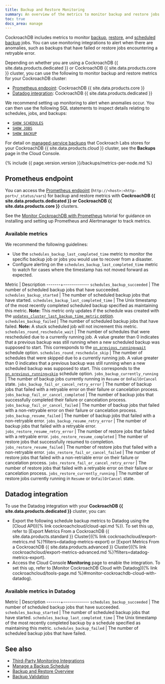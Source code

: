 ```yaml
---
title: Backup and Restore Monitoring
summary: An overview of the metrics to monitor backup and restore jobs in CockroachdB.
toc: true
docs_area: manage
---
```


CockroachDB includes metrics to monitor [backup](backup.html), [restore](restore.html), and [scheduled backup](create-schedule-for-backup.html) jobs. You can use monitoring integrations to alert when there are anomalies, such as backups that have failed or restore jobs encountering a retryable error.

Depending on whether you are using a CockroachDB {{ site.data.products.dedicated }} or CockroachDB {{ site.data.products.core }} cluster, you can use the following to monitor backup and restore metrics for your CockroachDB cluster:

- [Prometheus endpoint](#prometheus-endpoint): CockroachDB {{ site.data.products.core }}
- [Datadog integration](#datadog-integration): CockroachDB {{ site.data.products.dedicated }}

We recommend setting up monitoring to alert when anomalies occur. You can then use the following SQL statements to inspect details relating to schedules, jobs, and backups:

- [`SHOW SCHEDULES`](show-schedules.html)
- [`SHOW JOBS`](show-jobs.html)
- [`SHOW BACKUP`](show-backup.html)

For detail on [managed-service backups](../cockroachcloud/managed-backups.html) that Cockroach Labs stores for your CockroachDB {{ site.data.products.cloud }} cluster, see the **Backups** page in the Cloud Console.

{% include {{ page.version.version }}/backups/metrics-per-node.md %}

## Prometheus endpoint

You can access the [Prometheus endpoint](monitoring-and-alerting.html#prometheus-endpoint) (`http://<host>:<http-port>/_status/vars`) for backup and restore metrics with **CockroachDB {{ site.data.products.dedicated }} or CockroachDB {{ site.data.products.core }}** clusters.

See the [Monitor CockroachDB with Prometheus](monitor-cockroachdb-with-prometheus.html) tutorial for guidance on installing and setting up Prometheus and Alertmanager to track metrics.

### Available metrics

We recommend the following guidelines:

- Use the `schedules_backup_last_completed_time` metric to monitor the specific backup job or jobs you would use to recover from a disaster.
- Configure alerting on the `schedules_backup_last_completed_time` metric to watch for cases where the timestamp has not moved forward as expected.

Metric | Description
-------+-------------
`schedules_backup_succeeded` | The number of scheduled backup jobs that have succeeded.
`schedules_backup_started` | The number of scheduled backup jobs that have started.
`schedules_backup_last_completed_time` | The Unix timestamp of the most recently completed scheduled backup specified as maintaining this metric. **Note:** This metric only updates if the schedule was created with the [`updates_cluster_last_backup_time_metric` option](create-schedule-for-backup.html#schedule-options).
`schedules_backup_failed` | The number of scheduled backup jobs that have failed. **Note:** A stuck scheduled job will not increment this metric.
`schedules_round_reschedule_wait` | The number of schedules that were rescheduled due to a currently running job. A value greater than 0 indicates that a previous backup was still running when a new scheduled backup was supposed to start. This corresponds to the [`on_previous_running=wait`](create-schedule-for-backup.html#on-previous-running-option) schedule option.
`schedules_round_reschedule_skip` | The number of schedules that were skipped due to a currently running job. A value greater than 0 indicates that a previous backup was still running when a new scheduled backup was supposed to start. This corresponds to the [`on_previous_running=skip`](create-schedule-for-backup.html#on-previous-running-option) schedule option.
`jobs_backup_currently_running` | The number of backup jobs currently running in `Resume` or `OnFailOrCancel` state.
`jobs_backup_fail_or_cancel_retry_error` | The number of backup jobs that failed with a retryable error on their failure or cancelation process.
`jobs_backup_fail_or_cancel_completed` | The number of backup jobs that successfully completed their failure or cancelation process.
`jobs_backup_fail_or_cancel_failed` | The number of backup jobs that failed with a non-retryable error on their failure or cancelation process.
`jobs_backup_resume_failed` | The number of backup jobs that failed with a non-retryable error.
`jobs_backup_resume_retry_error` | The number of backup jobs that failed with a retryable error.
`jobs_restore_resume_retry_error` | The number of restore jobs that failed with a retryable error.
`jobs_restore_resume_completed` | The number of restore jobs that successfully resumed to completion.
`jobs_restore_resume_failed` | The number of restore jobs that failed with a non-retryable error.
`jobs_restore_fail_or_cancel_failed` | The number of restore jobs that failed with a non-retriable error on their failure or cancelation process.
`jobs_restore_fail_or_cancel_retry_error` | The number of restore jobs that failed with a retryable error on their failure or cancelation process.
`jobs_restore_currently_running` | The number of restore jobs currently running in `Resume` or `OnFailOrCancel` state.

## Datadog integration

To use the Datadog integration with your **CockroachDB {{ site.data.products.dedicated }}** cluster, you can:

- Export the following schedule backup metrics to Datadog using the [Cloud API]({% link cockroachcloud/cloud-api.md %}). To set this up, refer to [Export Metrics From a CockroachDB {{ site.data.products.standard }} Cluster]({% link cockroachcloud/export-metrics.md %}?filters=datadog-metrics-export) or [Export Metrics From a CockroachDB {{ site.data.products.advanced }} Cluster]({% link cockroachcloud/export-metrics-advanced.md %}?filters=datadog-metrics-export).
- Access the Cloud Console **Monitoring** page to enable the integration. To set this up, refer to [Monitor CockroachDB Cloud with Datadog]({% link cockroachcloud/tools-page.md %}#monitor-cockroachdb-cloud-with-datadog).

### Available metrics in Datadog

Metric | Description
-------+-------------
`schedules_backup_succeeded` | The number of scheduled backup jobs that have succeeded.
`schedules_backup_started` | The number of scheduled backup jobs that have started.
`schedules_backup_last_completed_time` | The Unix timestamp of the most recently completed backup by a schedule specified as maintaining this metric.
`schedules_backup_failed` | The number of scheduled backup jobs that have failed.

## See also

- [Third-Party Monitoring Integrations](third-party-monitoring-tools.html)
- [Manage a Backup Schedule](manage-a-backup-schedule.html)
- [Backup and Restore Overview](backup-and-restore-overview.html)
- [Backup Validation](backup-validation.html)